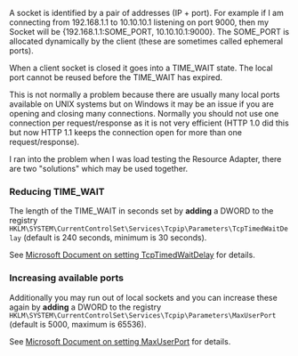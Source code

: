 A socket is identified by a pair of addresses (IP + port). For example if I am connecting from 192.168.1.1 to 10.10.10.1 listening on port 9000, then my Socket will be
{192.168.1.1:SOME\_PORT, 10.10.10.1:9000}. The SOME\_PORT is allocated dynamically by the client (these are sometimes called ephemeral ports).

When a client socket is closed it goes into a TIME\_WAIT state. The local port cannot be reused before the TIME\_WAIT has expired.

This is not normally a problem because there are usually many local ports available on UNIX systems but on Windows it may be an issue if you are opening and closing many connections. Normally you should not use one connection per request/response as it is not very efficient (HTTP 1.0 did this but now HTTP 1.1 keeps the connection open for more than one request/response).

I ran into the problem when I was load testing the Resource Adapter, there are two "solutions" which may be used together.

### Reducing TIME\_WAIT ###
The length of the TIME\_WAIT in seconds set by **adding** a DWORD to the registry `HKLM\SYSTEM\CurrentControlSet\Services\Tcpip\Parameters\TcpTimedWaitDelay` (default is 240 seconds, minimum is 30 seconds).

See [Microsoft Document on setting TcpTimedWaitDelay](http://technet.microsoft.com/en-us/library/cc938217.aspx) for details.

### Increasing available ports ###
Additionally you may run out of local sockets and you can increase these again by **adding** a DWORD to the registry `HKLM\SYSTEM\CurrentControlSet\Services\Tcpip\Parameters\MaxUserPort` (default is 5000, maximum is 65536).

See [Microsoft Document on setting MaxUserPort](http://technet.microsoft.com/en-us/library/cc938196.aspx) for details.